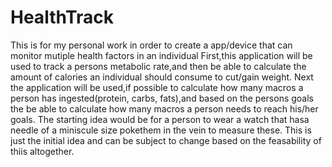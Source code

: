 # HealthTrack

This is for my personal work in order to create a app/device that can monitor mutiple health factors in an individual
First,this application will be used to track a persons metabolic rate,and then be able to calculate the amount of calories an individual should consume to cut/gain weight.
Next the application will be used,if possible to calculate how many macros a person has ingested(protein, carbs, fats),and based on the persons goals the be able to calculate how
many macros a person needs to reach his/her goals. The starting idea would be for a person to wear a watch that hasa needle of a miniscule size pokethem in the vein to measure these.
This is just the initial idea and can be subject to change based on the feasability of thiis altogether.
